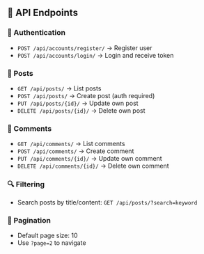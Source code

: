 ## 📘 API Endpoints

### 🔐 Authentication
- `POST /api/accounts/register/` → Register user
- `POST /api/accounts/login/` → Login and receive token

### 📝 Posts
- `GET /api/posts/` → List posts
- `POST /api/posts/` → Create post (auth required)
- `PUT /api/posts/{id}/` → Update own post
- `DELETE /api/posts/{id}/` → Delete own post

### 💬 Comments
- `GET /api/comments/` → List comments
- `POST /api/comments/` → Create comment
- `PUT /api/comments/{id}/` → Update own comment
- `DELETE /api/comments/{id}/` → Delete own comment

### 🔍 Filtering
- Search posts by title/content: `GET /api/posts/?search=keyword`

### 📄 Pagination
- Default page size: 10
- Use `?page=2` to navigate